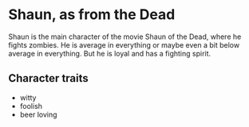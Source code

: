 # Shaun, as from the Dead
Shaun is the main character of the movie Shaun of the Dead, where he fights zombies. He is average in everything or maybe even a bit below average in everything. But he is loyal and has a fighting spirit.
## Character traits
* witty
* foolish
* beer loving

